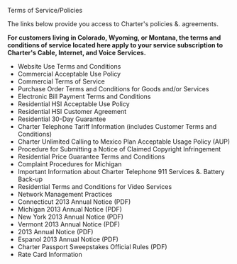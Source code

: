 Terms of Service/Policies

The links below provide you access to Charter's policies &. agreements.

**For customers living in Colorado, Wyoming, or Montana, the terms and conditions of service located here apply to your service subscription to Charter's Cable, Internet, and Voice Services.**

*   Website Use Terms and Conditions
*   Commercial Acceptable Use Policy
*   Commercial Terms of Service
*   Purchase Order Terms and Conditions for Goods and/or Services
*   Electronic Bill Payment Terms and Conditions
*   Residential HSI Acceptable Use Policy
*   Residential HSI Customer Agreement
*   Residential 30-Day Guarantee
*   Charter Telephone Tariff Information (includes Customer Terms and Conditions)
*   Charter Unlimited Calling to Mexico Plan Acceptable Usage Policy (AUP)
*   Procedure for Submitting a Notice of Claimed Copyright Infringement
*   Residential Price Guarantee Terms and Conditions
*   Complaint Procedures for Michigan
*   Important Information about Charter Telephone 911 Services &. Battery Back-up
*   Residential Terms and Conditions for Video Services
*   Network Management Practices
*   Connecticut 2013 Annual Notice (PDF)
*   Michigan 2013 Annual Notice (PDF)
*   New York 2013 Annual Notice (PDF)
*   Vermont 2013 Annual Notice (PDF)
*   2013 Annual Notice (PDF)
*   Espanol 2013 Annual Notice (PDF)
*   Charter Passport Sweepstakes Official Rules (PDF)
*   Rate Card Information